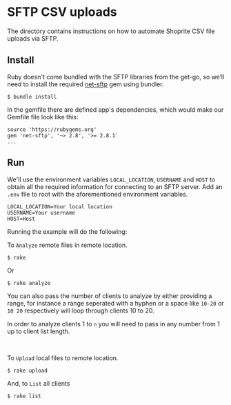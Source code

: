 SFTP CSV uploads  
========================================

The directory contains instructions on how to automate Shoprite CSV file uploads via SFTP.

## Install

Ruby doesn't come bundled with the SFTP libraries from the get-go, so we’ll need to install the required [net-sftp](https://rubygems.org/gems/net-sftp/versions/2.1.2) gem using bundler.

```
$ bundle install
```

In the gemfile there are defined app's dependencies, which would make our Gemfile file look like this:

```
source 'https://rubygems.org'
gem 'net-sftp', '~> 2.8', '>= 2.8.1'
...
```

## Run

We'll use the environment variables `LOCAL_LOCATION`, `USERNAME` and `HOST` to obtain all the required information for connecting to an SFTP server.
Add an `.env` file to root with the aforementioned environment variables.

```
LOCAL_LOCATION=Your local location
USERNAME=Your username
HOST=Host 
```

Running the example will do the following:

 To `Analyze` remote files in remote location.

```
$ rake 
```
Or 

```
$ rake analyze 
```
You can also pass the number of clients to analyze by either providing a range, 
for instance a range seperated with a hyphen or a space like `10-20` or `10 20` respectively will loop through clients 10 to 20. 

In order to analyze clients 1 to `n` you will need to pass in any number from 1 up to client list length. 

<br />

 To `Upload` local files to remote location.

```
$ rake upload
``` 

And, to `List` all clients 

```
$ rake list
```

